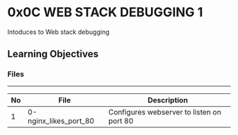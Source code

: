 # 0x0C WEB STACK DEBUGGING 1

Intoduces to Web stack debugging

## Learning Objectives

### Files

---
No | File | Description
---|---|---
1 | 0-nginx_likes_port_80 | Configures webserver to listen on port 80